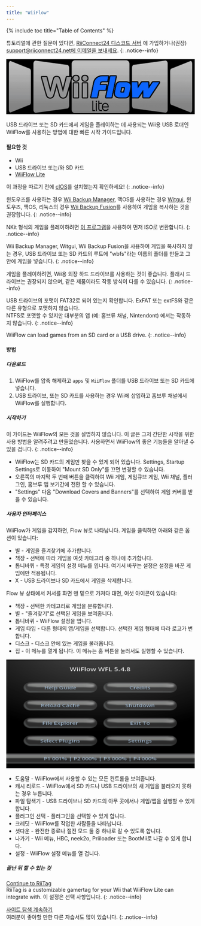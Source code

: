 ```yaml
---
title: "WiiFlow"
---
```


{% include toc title="Table of Contents" %}

튜토리얼에 관한 질문이 있다면, [RiiConnect24 디스코드 서버](https://discord.gg/rc24) 에 가입하거나(권장) [support@riiconnect24.net에 이메일을 보내세요](mailto:support@riiconnect24.net).
{: .notice--info}

![WiiFlow](/images/wiiflowlogo.png)

USB 드라이브 또는 SD 카드에서 게임을 플레이하는 데 사용되는 Wii용 USB 로더인 WiiFlow를 사용하는 방법에 대한 빠른 시작 가이드입니다.

#### 필요한 것

- Wii
- USB 드라이브 또는/와 SD 카드
- [WiiFlow Lite](https://oscwii.org/library/app/wiiflow)

이 과정을 따르기 전에 [cIOS](/cios)를 설치했는지 확인하세요!
{: .notice--info}

윈도우즈를 사용하는 경우 [Wii Backup Manager](/wiibackupmanager), 맥OS를 사용하는 경우 [Witgui](https://desairem.com/wordpress/category/witgui-download/), 윈도우즈, 맥OS, 리눅스의 경우 [Wii Backup Fusion](https://github.com/larsenv/Wii-Backup-Fusion)를 사용하여 게임을 복사하는 것을 권장합니다.
{: .notice--info}

NKit 형식의 게임을 플레이하려면 [이 프로그램](https://gbatemp.net/download/nkit.36157/)을 사용하여 먼저 ISO로 변환합니다.
{: .notice--info}

Wii Backup Manager, Witgui, Wii Backup Fusion을 사용하여 게임을 복사하지 않는 경우, USB 드라이브 또는 SD 카드의 루트에 "wbfs"라는 이름의 폴더를 만들고 그 안에 게임을 넣습니다.
{: .notice--info}

게임을 플레이하려면, Wii용 외장 하드 드라이브를 사용하는 것이 좋습니다. 플래시 드라이브는 권장되지 않으며, 같은 제품이라도 작동 방식이 다를 수 있습니다.
{: .notice--info}

USB 드라이브의 포맷이 FAT32로 되어 있는지 확인합니다. ExFAT 또는 extFS와 같은 다른 유형으로 포맷하지 않습니다. <br> NTFS로 포맷할 수 있지만 대부분의 앱 (예: 홈브류 채널, Nintendont) 에서는 작동하지 않습니다.
{: .notice--info}

WiiFlow can load games from an SD card or a USB drive.
{: .notice--info}

#### 방법

##### 다운로드

1. WiiFlow를 압축 해제하고 `apps` 및 `WiiFlow` 폴더를 USB 드라이브 또는 SD 카드에 넣습니다.
2. USB 드라이브, 또는 SD 카드를 사용하는 경우 Wii에 삽입하고 홈브루 채널에서 WiiFlow를 실행합니다.

##### 시작하기

이 가이드는 WiiFlow의 모든 것을 설명하지 않습니다. 이 글은 그저 간단한 시작을 위한 사용 방법을 알려주려고 만들었습니다. 사용하면서 WiiFlow의 좋은 기능들을 알아낼 수 있을 겁니다.
{: .notice--info}

- WiiFlow는 SD 카드의 게임만 찾을 수 있게 되어 있습니다. Settings, Startup Settings로 이동하여 "Mount SD Only"를 끄면 변경할 수 있습니다.
- 오른쪽의 마지막 두 번째 버튼을 클릭하여 Wii 게임, 게임큐브 게임, Wii 채널, 플러그인, 홈브루 앱 보기간에 전환 할 수 있습니다.
- "Settings" 다음 "Download Covers and Banners"를 선택하여 게임 커버를 받을 수 있습니다.

##### 사용자 인터페이스

WiiFlow가 게임을 감지하면, Flow 뷰로 나타납니다. 게임을 클릭하면 아래와 같은 옵션이 있습니다:

- 별 - 게임을 즐겨찾기에 추가합니다.
- 책장 - 선택에 따라 게임을 여섯 카테고리 중 하나에 추가합니다.
- 톱니바퀴 - 특정 게임의 설정 메뉴를 엽니다. 여기서 바꾸는 설정은 설정을 바꾼 게임에만 적용됩니다.
- X - USB 드라이브나 SD 카드에서 게임을 삭제합니다.

Flow 뷰 상태에서 커서를 화면 맨 밑으로 가져다 대면, 여섯 아이콘이 있습니다:

- 책장 - 선택한 카테고리로 게임을 분류합니다.
- 별 - "즐겨찾기"로 선택된 게임을 보여줍니다.
- 톱니바퀴 - WiiFlow 설정을 엽니다.
- 게임 타입 - 다른 형태의 앱/게임을 선택합니다. 선택한 게임 형태에 따라 로고가 변합니다.
- 디스크 - 디스크 안에 있는 게임을 불러옵니다.
- 집 - 이 메뉴를 열게 됩니다. 이 메뉴는 홈 버튼을 눌러서도 실행할 수 있습니다.

![WF_menu](images/WFmenu.png)

- 도움말 - WiiFlow에서 사용할 수 있는 모든 컨트롤을 보여줍니다.
- 캐시 리로드 - WiiFlow에서 SD 카드나 USB 드라이브의 새 게임을 불러오지 못하는 경우 누릅니다.
- 파일 탐색기 - USB 드라이브나 SD 카드의 아무 곳에서나 게임/앱을 실행할 수 있게 합니다.
- 플러그인 선택 - 플러그인을 선택할 수 있게 합니다.
- 크레딧 - WiiFlow를 작업한 사람들을 나타납니다.
- 셧다운 - 완전한 종료나 절전 모드 둘 중 하나로 갈 수 있도록 합니다.
- 나가기 - Wii 메뉴, HBC, neek2o, Priiloader 또는 BootMii로 나갈 수 있게 합니다.
- 설정 - WiiFlow 설정 메뉴를 열 겁니다.

##### 끝난 뒤 할 수 있는 것

[Continue to RiiTag](riitag)<br> RiiTag is a customizable gamertag for your Wii that WiiFlow Lite can integrate with. 이 설정은 선택 사항입니다.
{: .notice--info}

[사이트 탐색 계속하기](site-navigation)<br> 여러분이 좋아할 만한 다른 자습서도 많이 있습니다.
{: .notice--info}
